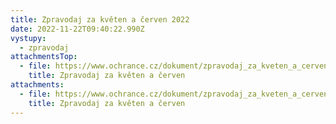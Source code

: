 ```yaml
---
title: Zpravodaj za květen a červen 2022
date: 2022-11-22T09:40:22.990Z
vystupy:
  - zpravodaj
attachmentsTop:
  - file: https://www.ochrance.cz/dokument/zpravodaj_za_kveten_a_cerven/zpravodaj_za_kveten_a_cerven.pdf
    title: Zpravodaj za květen a červen
attachments:
  - file: https://www.ochrance.cz/dokument/zpravodaj_za_kveten_a_cerven/zpravodaj_za_kveten_a_cerven.docx
    title: Zpravodaj za květen a červen
---
```


